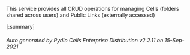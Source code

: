 






This service provides all CRUD operations for managing Cells (folders shared across users) and Public Links (externally accessed)

[:summary]

###### Auto generated by Pydio Cells Enterprise Distribution v2.2.11 on 15-Sep-2021
